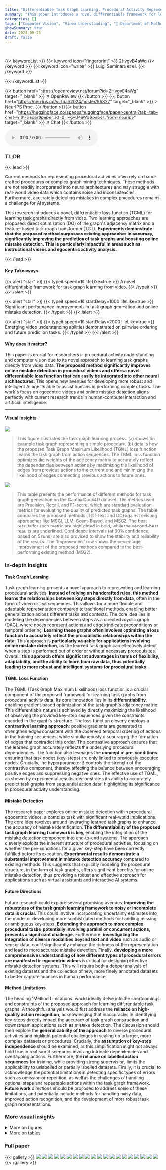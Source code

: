 ```yaml
---
title: "Differentiable Task Graph Learning: Procedural Activity Representation and Online Mistake Detection from Egocentric Videos"
summary: "This paper introduces a novel differentiable framework for learning task graphs from video demonstrations of procedural activities.  By directly optimizing the weights of a task graph's edges, the mod..."
categories: []
tags: ["Computer Vision", "Video Understanding", "🏢 Department of Mathematics and Computer Science, University of Catania, Italy",]
showSummary: true
date: 2024-09-26
draft: false
---
```


<br>

{{< keywordList >}}
{{< keyword icon="fingerprint" >}} 2HvgvB4aWq {{< /keyword >}}
{{< keyword icon="writer" >}} Luigi Seminara et el. {{< /keyword >}}
 
{{< /keywordList >}}

{{< button href="https://openreview.net/forum?id=2HvgvB4aWq" target="_blank" >}}
↗ OpenReview
{{< /button >}}
{{< button href="https://neurips.cc/virtual/2024/poster/96827" target="_blank" >}}
↗ NeurIPS Proc.
{{< /button >}}{{< button href="https://huggingface.co/spaces/huggingface/paper-central?tab=tab-chat-with-paper&paper_id=2HvgvB4aWq&paper_from=neurips" target="_blank" >}}
↗ Chat
{{< /button >}}



<audio controls>
    <source src="https://ai-paper-reviewer.com/2HvgvB4aWq/podcast.wav" type="audio/wav">
    Your browser does not support the audio element.
</audio>


### TL;DR


{{< lead >}}

Current methods for representing procedural activities often rely on hand-crafted procedures or complex graph mining techniques.  These methods are not readily incorporated into neural architectures and may struggle with real-world video data which contains noise and inconsistencies.  Furthermore, accurately detecting mistakes in complex procedures remains a challenge for AI systems.

This research introduces a novel, differentiable loss function (TGML) for learning task graphs directly from video. Two learning approaches are proposed: direct optimization (DO) of the graph's adjacency matrix and a feature-based task graph transformer (TGT).  **Experiments demonstrate that the proposed method surpasses existing approaches in accuracy, significantly improving the prediction of task graphs and boosting online mistake detection. This is particularly impactful in areas such as instructional videos and egocentric activity analysis.**

{{< /lead >}}


#### Key Takeaways

{{< alert "star" >}}
{{< typeit speed=10 lifeLike=true >}} A novel differentiable framework for task graph learning from video. {{< /typeit >}}
{{< /alert >}}

{{< alert "star" >}}
{{< typeit speed=10 startDelay=1000 lifeLike=true >}} Significant performance improvements in task graph generation and online mistake detection. {{< /typeit >}}
{{< /alert >}}

{{< alert "star" >}}
{{< typeit speed=10 startDelay=2000 lifeLike=true >}} Emerging video understanding abilities demonstrated on pairwise ordering and future prediction tasks. {{< /typeit >}}
{{< /alert >}}

#### Why does it matter?
This paper is crucial for researchers in procedural activity understanding and computer vision due to its novel approach to learning task graphs directly from video data.  **The proposed method significantly improves online mistake detection in procedural videos and offers a novel differentiable loss function that can easily be integrated into other neural architectures**. This opens new avenues for developing more robust and intelligent AI agents able to assist humans in performing complex tasks. The work's focus on egocentric videos and online mistake detection aligns perfectly with current research trends in human-computer interaction and artificial intelligence. 

------
#### Visual Insights



![](https://ai-paper-reviewer.com/2HvgvB4aWq/figures_1_1.jpg)

> This figure illustrates the task graph learning process. (a) shows an example task graph representing a simple procedure. (b) details how the proposed Task Graph Maximum Likelihood (TGML) loss function learns the task graph from action sequences. The TGML loss function optimizes the weights of the adjacency matrix to accurately reflect the dependencies between actions by maximizing the likelihood of edges from previous actions to the current one and minimizing the likelihood of edges connecting previous actions to future ones.





![](https://ai-paper-reviewer.com/2HvgvB4aWq/tables_6_1.jpg)

> This table presents the performance of different methods for task graph generation on the CaptainCook4D dataset.  The metrics used are Precision, Recall, and F1-score, which are standard evaluation metrics for evaluating the quality of predicted task graphs. The table compares the proposed methods (TGT-text and DO) against existing approaches like MSGI, LLM, Count-Based, and MSG2. The best results for each metric are highlighted in bold, while the second-best results are underlined.  Confidence intervals (at 90% confidence, based on 5 runs) are also provided to show the stability and reliability of the results.  The 'Improvement' row shows the percentage improvement of the proposed methods compared to the best-performing existing method (MSG2).





### In-depth insights


#### Task Graph Learning
Task graph learning presents a novel approach to representing and learning procedural activities.  **Instead of relying on handcrafted rules, this method learns the relationships between key steps directly from data**, often in the form of video or text sequences. This allows for a more flexible and adaptable representation compared to traditional methods, enabling better generalization across different tasks and contexts.  The core idea lies in modeling the dependencies between steps as a directed acyclic graph (DAG), where nodes represent actions and edges indicate preconditions or temporal ordering.  **Learning these graphs often involves optimizing a loss function to accurately reflect the probabilistic relationships within the data**. This approach is **particularly valuable for applications involving online mistake detection**, as the learned task graph can effectively detect when a step is performed out of order or without necessary prerequisites. Overall, **this approach offers significant advantages in terms of flexibility, adaptability, and the ability to learn from raw data, thus potentially leading to more robust and intelligent systems for procedural tasks.**

#### TGML Loss Function
The TGML (Task Graph Maximum Likelihood) loss function is a crucial component of the proposed framework for learning task graphs from procedural activity data.  Its core innovation lies in its **differentiability**, enabling gradient-based optimization of the task graph's adjacency matrix.  This differentiable nature is achieved by directly maximizing the likelihood of observing the provided key-step sequences given the constraints encoded in the graph's structure.  The loss function cleverly employs a **contrastive learning approach**: positive gradients are generated to strengthen edges consistent with the observed temporal ordering of actions in the training sequences, while simultaneously discouraging the formation of edges that contradict this order. This contrastive approach ensures that the learned graph accurately reflects the underlying procedural dependencies. The function also leverages the **concept of pre-conditions**: ensuring that task nodes (key-steps) are only linked to previously executed nodes.  Crucially, the hyperparameter β controls the strength of the contrastive component, thereby affecting the balance between encouraging positive edges and suppressing negative ones.  The effective use of TGML, as shown by experimental results, demonstrates its ability to accurately predict task graphs from sequential action data, highlighting its significance in procedural activity understanding.

#### Mistake Detection
The research paper explores online mistake detection within procedural egocentric videos, a complex task with significant real-world implications.  The core idea revolves around leveraging learned task graphs to enhance the accuracy of mistake identification.  **The differentiability of the proposed task graph learning framework is key**, enabling the integration of the mistake detection component into end-to-end systems.  The approach cleverly exploits the inherent structure of procedural activities, focusing on whether the pre-conditions for a given key-step have been correctly fulfilled before its execution.  **Experimental results demonstrate a substantial improvement in mistake detection accuracy** compared to existing methods. This suggests that explicitly modeling the procedural structure, in the form of task graphs, offers significant benefits for online mistake detection, thus providing a robust and effective approach for applications such as virtual assistants and interactive AI systems.

#### Future Directions
Future research could explore several promising avenues.  **Improving the robustness of the task graph learning framework to noisy or incomplete data is crucial.** This could involve incorporating uncertainty estimates into the model or developing more sophisticated methods for handling missing or ambiguous key-steps.  **Extending the approach to more complex procedural tasks, potentially involving parallel or concurrent actions, presents a significant challenge.**  Furthermore, **investigating the integration of diverse modalities beyond text and video** such as audio or sensor data, could significantly enhance the richness of the representation and lead to more accurate mistake detection. Finally, **developing a more comprehensive understanding of how different types of procedural errors are manifested in egocentric videos** is critical for designing effective mistake detection systems. This will require both a deeper analysis of existing datasets and the collection of new, more finely annotated datasets to better capture nuances in human performance.

#### Method Limitations
The heading 'Method Limitations' would ideally delve into the shortcomings and constraints of the proposed approach for learning differentiable task graphs.  A thoughtful analysis would first address the **reliance on high-quality action recognition**, acknowledging that inaccuracies in identifying key-steps directly impact the accuracy of task graph construction and downstream applications such as mistake detection. The discussion should then explore the **generalizability of the approach** to diverse procedural activities and highlight potential challenges in scaling up to larger, more complex datasets or procedures.  Crucially, the **assumption of key-step independence** should be examined, as this simplification might not always hold true in real-world scenarios involving intricate dependencies and overlapping actions. Furthermore, the **reliance on labelled action sequences** for training, while providing strong supervision, limits the applicability to unlabelled or partially labelled datasets. Finally, it is crucial to acknowledge the potential limitations in detecting specific types of errors such as omission or repetition, as well as the challenges of handling optional steps and repeatable actions within the task graph framework.  **Future work** directions should be proposed to address some of these limitations, and potentially include methods for handling noisy data, improved action recognition, and the development of more robust task graph representations.


### More visual insights

<details>
<summary>More on figures
</summary>


![](https://ai-paper-reviewer.com/2HvgvB4aWq/figures_4_1.jpg)

> This figure illustrates how the likelihood of observing a sequence of key-steps given a task graph is computed. The likelihood is factorized into the probability of observing each key-step given the previously observed key-steps and the constraints imposed by the graph. For a weighted graph, the feasibility of sampling a given key-step is calculated as the sum of the weights of the edges from the previously observed key-steps to the given key-step. The probability of observing a key-step is then calculated as the ratio of its feasibility to the sum of the feasibilities of all unobserved key-steps.


![](https://ai-paper-reviewer.com/2HvgvB4aWq/figures_5_1.jpg)

> This figure illustrates the architecture of the Task Graph Transformer (TGT) model.  The model takes either text or video embeddings as input, processes them using a transformer encoder, and then uses a relation head and relation transformer to predict the adjacency matrix of a task graph.  A distinctiveness loss prevents overfitting, and the TGML loss ensures the predicted graph accurately reflects the input sequences.


![](https://ai-paper-reviewer.com/2HvgvB4aWq/figures_9_1.jpg)

> This figure shows the results of an experiment designed to test the robustness of the proposed online mistake detection method to noisy action sequences.  The authors simulated noise by randomly inserting, deleting, or replacing key-steps in ground truth sequences at varying rates (perturbation rate).  The resulting F1 scores (for average performance, correct predictions, and mistake predictions) are plotted against the perturbation rate for two datasets (Assembly101-O and EPIC-Tent-O). The results demonstrate that the method remains relatively effective even with a moderate level of noise.


![](https://ai-paper-reviewer.com/2HvgvB4aWq/figures_13_1.jpg)

> This figure shows a simple task graph representing the steps involved in a procedural task, such as making a dish. Each node (circle) represents a single step in the process, like 'Get a Bowl', 'Add Water', etc. The directed edges (arrows) show the dependencies between the steps, illustrating the order in which they must be performed. For example, 'Mix Eggs' requires that you have already 'Add Water', 'Add Milk', and 'Crack Egg'. This visual representation makes it easy to understand the structure and prerequisites of a procedural activity.


![](https://ai-paper-reviewer.com/2HvgvB4aWq/figures_19_1.jpg)

> This figure shows an example of how transitive dependencies in a graph can be simplified. In the original graph (a), node A depends on both nodes B and C, and node B depends on node C.  Since B's dependency on C implies that C must also be a precondition for A, the dependency between A and C is redundant. The simplified graph (b) removes this redundant edge, resulting in a more efficient representation of the relationships between nodes.


![](https://ai-paper-reviewer.com/2HvgvB4aWq/figures_19_2.jpg)

> This figure shows the effect of noise on the performance of the proposed online mistake detection method. The noise was simulated by introducing controlled perturbations (insertion, deletion, and replacement) to the ground truth action sequences at different rates. The plots show that the average F1 score decreases as the perturbation rate increases, indicating that the method is robust to noise but its performance degrades with significant noise level.


![](https://ai-paper-reviewer.com/2HvgvB4aWq/figures_19_3.jpg)

> This figure illustrates how the likelihood of a sequence given a graph is computed.  The likelihood is factorized into simpler probabilities for each step, considering the feasibility of sampling a key-step given previously observed steps and the graph's constraints. The example focuses on calculating P(D|S, A, B, Z), showing the ratio of favorable cases (where D's preconditions are met) to possible cases.


![](https://ai-paper-reviewer.com/2HvgvB4aWq/figures_20_1.jpg)

> This figure illustrates how to compute likelihood of a sequence given a weighted graph by factorizing the expression into simpler terms. It gives an example of how probability of observing a key-step is estimated based on the feasibility of sampling that key-step given observed key-steps and the constraints of the graph. The feasibility is defined as the sum of all weights of edges between observed and current key-steps. The figure also shows how these probabilities are combined to estimate the likelihood of the whole sequence given the graph.


![](https://ai-paper-reviewer.com/2HvgvB4aWq/figures_20_2.jpg)

> This figure illustrates how the likelihood of a sequence given a task graph is calculated. It shows how the probability of observing a specific key-step at a given position in the sequence can be factorized into simpler terms based on previously observed key-steps and the constraints encoded in the task graph. The example illustrates the calculation of P(D|S, A, B, Z), the probability of observing key-step D given that S, A, and B have already been observed.


![](https://ai-paper-reviewer.com/2HvgvB4aWq/figures_20_3.jpg)

> This figure illustrates the process of calculating the probability of a sequence given a graph. It breaks down the calculation into simpler terms using factorization.  The example shows how the probability of observing key-step D, given that S, A, and B have already been observed, is calculated as a ratio of its feasibility score to the sum of feasibility scores for all unobserved key-steps.  This exemplifies the core idea behind the Task Graph Maximum Likelihood (TGML) loss function introduced in the paper.


![](https://ai-paper-reviewer.com/2HvgvB4aWq/figures_20_4.jpg)

> This figure illustrates the concept of transitivity in directed acyclic graphs (DAGs) which are used to represent task graphs in the paper.  In the left panel (a), there is a redundancy where node A depends on both B and C, but B depends on C. The right panel (b) shows the simplified, equivalent DAG resulting from removing the redundant edge A-C, thus maintaining the correct precedence relationships.


![](https://ai-paper-reviewer.com/2HvgvB4aWq/figures_21_1.jpg)

> This figure illustrates how the likelihood of a sequence given a graph can be calculated by factorizing the probability into simpler terms. It gives an example that shows how to compute the probability of observing a key-step given previously observed key-steps and the constraints encoded in the graph. The feasibility of sampling a key-step is defined as the sum of all weights of edges between observed key-steps and the current key-step. This feasibility value is used to estimate the probability of the key-step appearing given the observed preconditions, which are represented in the graph.


![](https://ai-paper-reviewer.com/2HvgvB4aWq/figures_21_2.jpg)

> This figure shows an example of how transitive dependencies are handled in the task graph.  In the left graph (a), node A depends on both B and C, while node B depends on C. This is redundant because if B is a precondition for A and C is a precondition for B, then C is implicitly a precondition for A.  The right graph (b) shows the simplified graph after removing the redundant dependency, making the graph more efficient and easier to understand.


![](https://ai-paper-reviewer.com/2HvgvB4aWq/figures_21_3.jpg)

> This figure illustrates how the likelihood of a sequence of key-steps given a task graph is calculated. It uses a factorization approach, breaking down the likelihood into simpler terms representing the probability of observing each key-step given the preceding ones and the constraints encoded in the graph's adjacency matrix. An example calculation of P(D|S, A, B, Z) is shown, highlighting the concept of 'feasibility' – the probability of sampling a key-step given its pre-conditions have been met.


![](https://ai-paper-reviewer.com/2HvgvB4aWq/figures_22_1.jpg)

> This figure illustrates the core concept of the paper: learning task graphs from sequences of actions.  (a) shows a sample task graph representing the dependencies between actions in a simple 'mix eggs' procedure. (b) details the proposed learning method, Task Graph Maximum Likelihood (TGML), which directly optimizes the weights of the task graph's adjacency matrix (Z) using a contrastive loss function. This loss encourages the model to learn accurate dependencies by emphasizing the likelihood of edges connecting preceding actions to subsequent ones while suppressing the likelihood of edges from past to future actions.


![](https://ai-paper-reviewer.com/2HvgvB4aWq/figures_22_2.jpg)

> The figure illustrates the architecture of the Task Graph Transformer (TGT) model. This model takes as input either text or video embeddings of key steps, processes them using a transformer encoder and a relation head, and outputs an adjacency matrix representing the task graph. The TGML loss is used to supervise the learning process.


![](https://ai-paper-reviewer.com/2HvgvB4aWq/figures_22_3.jpg)

> This figure illustrates how to estimate the likelihood of a sequence given a task graph represented as an adjacency matrix.  It breaks down the calculation into simpler terms by considering the probability of observing each key-step given the previously observed key-steps and the constraints encoded in the graph.  It uses the concept of 'feasibility' to quantify the likelihood of observing a specific key-step given its preconditions. The example shows how to compute the probability P(D|S, A, B, Z), representing the probability of observing key-step D after observing S, A, and B.


![](https://ai-paper-reviewer.com/2HvgvB4aWq/figures_23_1.jpg)

> This figure shows an example of how transitive dependencies are handled in the task graph construction.  In graph (a), node A depends on both B and C, while B depends on C. Because the dependency of A on C is implied through the dependency of A on B and B on C (transitivity), the edge between A and C is redundant and can be removed, resulting in the simplified graph (b). This simplification maintains the accuracy of the task graph while reducing complexity.


![](https://ai-paper-reviewer.com/2HvgvB4aWq/figures_23_2.jpg)

> This figure shows a simple example of a task graph.  A task graph is a directed acyclic graph (DAG) where each node represents a step in a procedure, and directed edges show the dependencies between steps. In other words, an edge from node A to node B indicates that step A must be completed before step B can begin.  This particular example illustrates a common workflow for making scrambled eggs.


![](https://ai-paper-reviewer.com/2HvgvB4aWq/figures_23_3.jpg)

> This figure illustrates how the likelihood of a sequence of key-steps given a graph is calculated. It shows how the probability of observing a key-step at a given position in a sequence depends on the previously observed key-steps and the constraints encoded in the graph's adjacency matrix. The figure breaks down the computation of the conditional probability P(y|Z) into simpler terms by showing an example of calculating the probability P(D|S, A, B, Z), which is interpreted as the ratio of the 'feasibility of sampling key-step D having observed S, A, and B' to the sum of all feasibility scores for unobserved symbols.


![](https://ai-paper-reviewer.com/2HvgvB4aWq/figures_24_1.jpg)

> This figure shows an example of how transitive dependencies can be simplified in a task graph.  In the first graph (a), node A depends on both B and C, while B depends on C. Since B's fulfillment automatically implies C's fulfillment for A, the connection between A and C is redundant. The second graph (b) shows the simplified graph after removing this redundant edge. This simplification ensures the resulting graph maintains a directed acyclic graph (DAG) structure, crucial for representing procedural activities in the proposed framework.


![](https://ai-paper-reviewer.com/2HvgvB4aWq/figures_24_2.jpg)

> This figure illustrates the calculation of likelihood for a given sequence in a weighted graph. The likelihood is factorized into simpler terms, and the probability of observing a key-step is estimated based on the feasibility of sampling that key-step given the observed key-steps and the graph structure. The feasibility score is computed by summing weights of edges from the key-step to all observed key-steps. The example shows how to compute the probability of observing key-step D given that S, A, and B have already been observed.


![](https://ai-paper-reviewer.com/2HvgvB4aWq/figures_25_1.jpg)

> This figure illustrates how to calculate the likelihood of a sequence given a graph, showing the factorization of the probability into simpler terms.  It also demonstrates how the probability of a specific key-step (D) is computed given previously observed key-steps (S, A, B) and the constraints encoded in the graph's adjacency matrix (Z).  The 'feasibility' calculation represents the sum of edge weights from observed nodes to the current node under consideration.


![](https://ai-paper-reviewer.com/2HvgvB4aWq/figures_25_2.jpg)

> This figure illustrates the architecture of the Task Graph Transformer (TGT) model, which takes either text or video embeddings as input and predicts a task graph represented as an adjacency matrix. It uses a transformer encoder, a relation head, and a relation transformer to process the embeddings and predict the adjacency matrix. The model is trained with the proposed TGML loss function.


![](https://ai-paper-reviewer.com/2HvgvB4aWq/figures_25_3.jpg)

> This figure demonstrates a graph simplification process that handles transitive dependencies.  The original graph (a) shows node A depending on both nodes B and C, while node B in turn depends on node C. Because B's existence implies C's, the direct dependency between A and C is redundant. The simplified graph (b) removes this unnecessary edge, resulting in a more efficient and accurate representation of the relationships.


![](https://ai-paper-reviewer.com/2HvgvB4aWq/figures_26_1.jpg)

> This figure shows an example of how transitive dependencies can be simplified in a directed acyclic graph (DAG). The figure depicts two graphs: (a) shows a scenario where node A depends on both nodes B and C, and node B depends on node C; (b) shows the simplified graph after removing the redundant edge between A and C because the dependency is already implied by the path A -> B -> C. This simplification is done to ensure that the resulting graph remains a DAG.


![](https://ai-paper-reviewer.com/2HvgvB4aWq/figures_26_2.jpg)

> This figure illustrates how the likelihood of a sequence given a graph is computed. It breaks down the calculation into smaller, more manageable parts and shows how the probability of each step is influenced by the previous steps and the structure of the graph.  The figure highlights the concept of 'feasibility' in determining the probability of observing a specific key-step at a given point in the sequence. It showcases a practical example to clarify the process.


![](https://ai-paper-reviewer.com/2HvgvB4aWq/figures_27_1.jpg)

> This figure shows an example of how to simplify a task graph by removing redundant edges.  In the first graph (a), node A depends on both nodes B and C, and node B depends on node C. Because of the transitive nature of dependencies, the link between A and C is unnecessary. The simplified graph (b) removes this redundancy.


![](https://ai-paper-reviewer.com/2HvgvB4aWq/figures_27_2.jpg)

> This figure shows an example of how transitive dependencies between nodes in a graph can be simplified. In the first graph (a), node A depends on both nodes B and C, while node B depends on node C.  Since the dependency is transitive (B is a precondition for A, and C is a precondition for B, therefore C is also a precondition for A), the edge between A and C is redundant. Removing this redundant edge simplifies the graph to graph (b). This process of removing redundant edges helps to ensure that the graph is a directed acyclic graph (DAG), representing the partial ordering of tasks in a clear and concise manner.


![](https://ai-paper-reviewer.com/2HvgvB4aWq/figures_28_1.jpg)

> This figure shows an example of how transitive dependencies are handled in the task graph.  The graph in (a) shows node A depending on nodes B and C, while node B depends on node C.  Since the dependency of A on C is implied through the dependency of A on B and B on C, the edge between A and C is redundant and can be removed to simplify the graph, resulting in the graph shown in (b). This process ensures that the task graph remains a directed acyclic graph (DAG), maintaining the correctness of the partial ordering of key-steps.


</details>




<details>
<summary>More on tables
</summary>


![](https://ai-paper-reviewer.com/2HvgvB4aWq/tables_6_2.jpg)
> This table compares the performance of the TGT model (trained on visual features) on two video understanding tasks: pairwise ordering and future prediction.  It shows the model's accuracy on these tasks, along with the improvement over a random baseline. The results demonstrate that the model, despite not being explicitly trained for these tasks, exhibits video understanding abilities, surpassing the baseline.

![](https://ai-paper-reviewer.com/2HvgvB4aWq/tables_8_1.jpg)
> This table presents the performance of different methods on the online mistake detection task using two datasets (Assembly101-O and EPIC-Tent-O).  The results are broken down into average F1 scores, and further subdivided by correct and mistake predictions, reporting precision and recall for each.  Results are shown for both scenarios where ground truth action sequences are used and where predicted action sequences are used. The 'Improvement' row shows the improvement in average F1 score over the PREGO baseline method. The table highlights the effectiveness of the proposed method, DO, in comparison to the other approaches in terms of accuracy and robustness in the online mistake detection task.

![](https://ai-paper-reviewer.com/2HvgvB4aWq/tables_15_1.jpg)
> This table presents the performance of different methods for task graph generation on the CaptainCook4D dataset.  The metrics used are precision, recall, and F1-score, which are common metrics for evaluating the accuracy of classification tasks. The table highlights the best performing method among all the compared approaches and indicates the confidence intervals for the results, which helps to assess the reliability of the performance measurements.

![](https://ai-paper-reviewer.com/2HvgvB4aWq/tables_15_2.jpg)
> This table lists the hyperparameters used for training the Direct Optimization (DO) and Task Graph Transformer (TGT) models on the Assembly101-O and EPIC-Tent-O datasets.  It shows the learning rate, maximum number of training epochs, optimizer used (Adam), beta (β) parameter for the TGML loss, and dropout rate (only applicable to the TGT model). Note that the beta parameter is linearly annealed from 1.0 to 0.55 during training for the TGT model.

![](https://ai-paper-reviewer.com/2HvgvB4aWq/tables_16_1.jpg)
> This table presents the performance comparison of different methods for task graph generation on the CaptainCook4D dataset.  The metrics used for evaluation are precision, recall, and F1-score.  The table highlights the best performing method, indicating the improvements achieved over existing approaches. Confidence intervals are also provided to demonstrate the reliability and statistical significance of the results. 

![](https://ai-paper-reviewer.com/2HvgvB4aWq/tables_17_1.jpg)
> This table compares the performance of two different approaches for training a Task Graph Transformer (TGT) model for task graph generation on the CaptainCook4D dataset. The first approach trained a separate TGT model for each of the 24 procedures in the dataset. The second approach trained a single unified TGT model across all 24 procedures. The table shows that while the unified model shows slightly lower precision, recall, and F1 scores than the average of the individual models, the confidence intervals indicate that the performance difference is not statistically significant.

![](https://ai-paper-reviewer.com/2HvgvB4aWq/tables_17_2.jpg)
> This table compares the performance of the proposed TGT model with other state-of-the-art methods on the task of task graph generation using a leave-one-out cross-validation approach. It demonstrates the effectiveness of the transfer learning capability of the TGT model by showing significant improvement in performance compared to methods that don't utilize transfer learning.

</details>




### Full paper

{{< gallery >}}
<img src="https://ai-paper-reviewer.com/2HvgvB4aWq/1.png" class="grid-w50 md:grid-w33 xl:grid-w25" />
<img src="https://ai-paper-reviewer.com/2HvgvB4aWq/2.png" class="grid-w50 md:grid-w33 xl:grid-w25" />
<img src="https://ai-paper-reviewer.com/2HvgvB4aWq/3.png" class="grid-w50 md:grid-w33 xl:grid-w25" />
<img src="https://ai-paper-reviewer.com/2HvgvB4aWq/4.png" class="grid-w50 md:grid-w33 xl:grid-w25" />
<img src="https://ai-paper-reviewer.com/2HvgvB4aWq/5.png" class="grid-w50 md:grid-w33 xl:grid-w25" />
<img src="https://ai-paper-reviewer.com/2HvgvB4aWq/6.png" class="grid-w50 md:grid-w33 xl:grid-w25" />
<img src="https://ai-paper-reviewer.com/2HvgvB4aWq/7.png" class="grid-w50 md:grid-w33 xl:grid-w25" />
<img src="https://ai-paper-reviewer.com/2HvgvB4aWq/8.png" class="grid-w50 md:grid-w33 xl:grid-w25" />
<img src="https://ai-paper-reviewer.com/2HvgvB4aWq/9.png" class="grid-w50 md:grid-w33 xl:grid-w25" />
<img src="https://ai-paper-reviewer.com/2HvgvB4aWq/10.png" class="grid-w50 md:grid-w33 xl:grid-w25" />
<img src="https://ai-paper-reviewer.com/2HvgvB4aWq/11.png" class="grid-w50 md:grid-w33 xl:grid-w25" />
<img src="https://ai-paper-reviewer.com/2HvgvB4aWq/12.png" class="grid-w50 md:grid-w33 xl:grid-w25" />
<img src="https://ai-paper-reviewer.com/2HvgvB4aWq/13.png" class="grid-w50 md:grid-w33 xl:grid-w25" />
<img src="https://ai-paper-reviewer.com/2HvgvB4aWq/14.png" class="grid-w50 md:grid-w33 xl:grid-w25" />
<img src="https://ai-paper-reviewer.com/2HvgvB4aWq/15.png" class="grid-w50 md:grid-w33 xl:grid-w25" />
<img src="https://ai-paper-reviewer.com/2HvgvB4aWq/16.png" class="grid-w50 md:grid-w33 xl:grid-w25" />
<img src="https://ai-paper-reviewer.com/2HvgvB4aWq/17.png" class="grid-w50 md:grid-w33 xl:grid-w25" />
<img src="https://ai-paper-reviewer.com/2HvgvB4aWq/18.png" class="grid-w50 md:grid-w33 xl:grid-w25" />
<img src="https://ai-paper-reviewer.com/2HvgvB4aWq/19.png" class="grid-w50 md:grid-w33 xl:grid-w25" />
<img src="https://ai-paper-reviewer.com/2HvgvB4aWq/20.png" class="grid-w50 md:grid-w33 xl:grid-w25" />
{{< /gallery >}}
